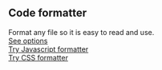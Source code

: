 ## Code formatter
Format any file so it is easy to read and use.\
[See options](https://lb123658.github.io/format/) \
[Try Javascript formatter](https://lb123658.github.io/format/js) \
[Try CSS formatter](https://lb123658.github.io/format/js)

